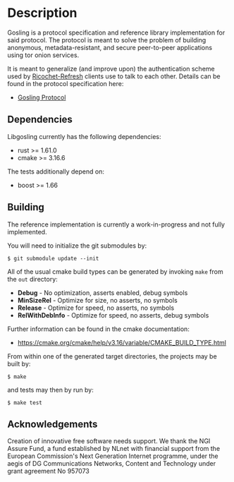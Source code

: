# Description

Gosling is a protocol specification and reference library implementation for said protocol. The protocol is meant to solve the problem of building anonymous, metadata-resistant, and secure peer-to-peer applications using tor onion services.

It is meant to generalize (and improve upon) the authentication scheme used by [Ricochet-Refresh](https://github.com/blueprint-freespeech/ricochet-refresh) clients use to talk to each other. Details can be found in the protocol specification here:

- [Gosling Protocol](./docs/protocol.md)

## Dependencies

Libgosling currently has the following dependencies:

- rust >= 1.61.0
- cmake >= 3.16.6

The tests additionally depend on:

- boost >= 1.66

## Building

The reference implementation is currently a work-in-progress and not fully implemented.

You will need to initialize the git submodules by:

```
$ git submodule update --init
```

All of the usual cmake build types can be generated by invoking `make` from the `out` directory:

- **Debug** - No optimization, asserts enabled, debug symbols
- **MinSizeRel** - Optimize for size, no asserts, no symbols
- **Release** - Optimize for speed, no asserts, no symbols
- **RelWithDebInfo** - Optimize for speed, no asserts, debug symbols

Further information can be found in the cmake documentation:
- https://cmake.org/cmake/help/v3.16/variable/CMAKE_BUILD_TYPE.html

From within one of the generated target directories, the projects may be built by:

```
$ make
```

and tests may then by run by:

```
$ make test
```

## Acknowledgements

Creation of innovative free software needs support. We thank the NGI Assure Fund, a fund established by NLnet with financial support from the European Commission's Next Generation Internet programme, under the aegis of DG Communications Networks, Content and Technology under grant agreement No 957073